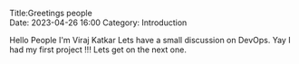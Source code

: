

Title:Greetings people   
Date: 2023-04-26 16:00
Category: Introduction

Hello People I'm Viraj Katkar Lets have a small discussion on DevOps.
Yay I had my first project !!! Lets get on the next one.

